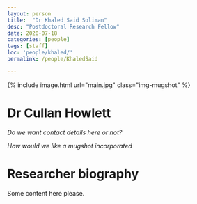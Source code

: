 ```yaml
---
layout: person
title:  "Dr Khaled Said Soliman"
desc: "Postdoctoral Research Fellow"
date: 2020-07-18
categories: [people]
tags: [staff]
loc: 'people/khaled/'
permalink: /people/KhaledSaid

---
```

 
{% include image.html url="main.jpg" class="img-mugshot" %}

<div class="text-center" markdown="1">

# Dr Cullan Howlett


*Do we want contact details here or not?*

*How would we like a mugshot incorporated*

</div>
 
# Researcher biography

Some content here please.